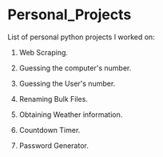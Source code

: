 # Personal_Projects

List of personal python projects I worked on:

1. Web Scraping.

2. Guessing the computer's number.

3. Guessing the User's number.

4. Renaming Bulk Files.

5. Obtaining Weather information.

6. Countdown Timer.

7. Password Generator.
